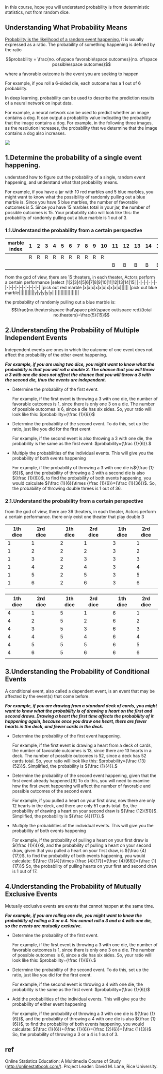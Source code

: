 


in this course, hope you will understand probability is from deterministic statistics,  not from random dice.

## Understanding What Probability Means

[Probability is the likelihood of a random event happening.](https://www.mathsisfun.com/data/probability.html) It is usually expressed as a ratio. The probability of something happening is defined by the ratio

$$probability = \frac{no. of\space favorable\space outcomes}{no. of\space possible\space outcomes}$$

where a favorable outcome is the event you are seeking to happen

 For example, if you roll a 6-sided die, each outcome has a 1 out of 6 probability.

In deep learning, probability can be used to describe the prediction results of a neural network on input data.

For example, a neural network can be used to predict whether an image contains a dog. It can output a probability value indicating the probability that the image contains a dog. For example, in the following three images, as the resolution increases, the probability that we determine that the image contains a dog also increases.

![](https://pic4.zhimg.com/80/v2-32bb66ff5175316e8c91afc05199c907_720w.webp)

## 1.Determine the probability of a single event happening.

understand how to figure out the probability of a single, random event happening, and understand what that probability means.

For example, if you have a jar with 10 red marbles and 5 blue marbles, you might want to know what the possibility of randomly pulling out a blue marble is. Since you have 5 blue marbles, the number of favorable outcomes is 5. Since you have 15 marbles total in your jar, the number of possible outcomes is 15. Your probability ratio will look like this: the probability of randomly pulling out a blue marble is 1 out of 3.

### 1.1.Understand the probability from a certain perspective

|marble index |1|2|3|4|5|6|7|8|9|10|11|12|13|14|15|
|-|-|-|-|-|-|-|-|-|-|-|-|-|-|-|-|
||R|R|R|R|R|R|R|R|R|R||||||
||||||||||||B|B|B|B|B|

from the god of view, there are 15 theaters, in each theater, Actors perform a certain performance
|select |1|2|3|4|5|6|7|8|9|10|11|12|13|14|15|
|-|-|-|-|-|-|-|-|-|-|-|-|-|-|-|-|
|pick out red marble |x|x|x|x|x|x|x|x|x|x||||||
|pick out blue marble|||||||||||y|y|y|y|y|
|||||||||||||||||

the probability of randomly pulling out a blue marble is:
$$\frac{no.theaters\space that\space pick\space out\space red}{total no.theaters}=\frac{5}{15}$$


## 2.Understanding the Probability of Multiple Independent Events

Independent events are ones in which the outcome of one event does not affect the probability of the other event happening.
    
***For example, if you are using two dice, you might want to know what the probability is that you will roll a double 3. The chance that you will throw a 3 with one die does not affect the chance that you will throw a 3 with the second die, thus the events are independent.***

- Determine the probability of the first event. 

    For example, if the first event is throwing a 3 with one die, the number of favorable outcomes is 1, since there is only one 3 on a die. The number of possible outcomes is 6, since a die has six sides. So, your ratio will look like this: $probability={\frac  {1}{6}}$

- Determine the probability of the second event. To do this, set up the ratio, just like you did for the first event

    For example, if the second event is also throwing a 3 with one die, the probability is the same as the first event: $probability={\frac  {1}{6}}.$

- Multiply the probabilities of the individual events. This will give you the probability of both events happening

    For example, if the probability of throwing a 3 with one die is${\frac  {1}{6}}$, and the probability of throwing a 3 with a second die is also ${\frac  {1}{6}}$, to find the probability of both events happening, you would calculate ${\frac  {1}{6}}\times {\frac  {1}{6}}={\frac  {1}{36}}$. So, the probability of throwing double threes is 1 out of 36.

### 2.1.Understand the probability from a certain perspective

from the god of view, there are 36 theaters, in each theater, Actors perform a certain performance. there only exist one theater that play double 3

|1th dice|2rd dice||1th dice|2rd dice||1th dice|2rd dice|
|-|-|             -|-|-|              -|-|-|                             
|1|1|             |2|1|               |3|1|                           
|1|2|             |2|2|               |3|2|                           
|1|3|             |2|3|               |3|3|                           
|1|4|             |2|4|               |3|4|                           
|1|5|             |2|5|               |3|5|                           
|1|6|             |2|6|               |3|6|                           
|||

|1th dice|2rd dice||1th dice|2rd dice||1th dice|2rd dice|
|-|-|             -|-|-|              -|-|-|                                       
|4|1|             |5|1|               |6|1|                                     
|4|2|             |5|2|               |6|2|                                     
|4|3|             |5|3|               |6|3|                                     
|4|4|             |5|4|               |6|4|                                     
|4|5|             |5|5|               |6|5|                                     
|4|6|             |5|6|               |6|6|                                     
|||


## 3.Understanding the Probability of Conditional Events

A conditional event, also called a dependent event, is an event that may be affected by the event(s) that come before.

***For example, if you are drawing from a standard deck of cards, you might want to know what the probability is of drawing a heart on the first and second draws. Drawing a heart the first time affects the probability of it happening again, because once you draw one heart, there are fewer hearts in the deck, and fewer cards in the deck.***

- Determine the probability of the first event happening. 

    For example, if the first event is drawing a heart from a deck of cards, the number of favorable outcomes is 13, since there are 13 hearts in a deck. The number of possible outcomes is 52, since a deck has 52 cards total. So, your ratio will look like this: $probability={\frac  {13}{52}}$. Simplified, the probability is ${\frac  {1}{4}}.$

- Determine the probability of the second event happening, given that the first event already happened.[9] To do this, you will need to examine how the first event happening will affect the number of favorable and possible outcomes of the second event.

    For example, if you pulled a heart on your first draw, now there are only 12 hearts in the deck, and there are only 51 cards total. So, the probability of drawing a heart on your second draw is ${\frac  {12}{51}}$. Simplified, the probability is ${\frac  {4}{17}}.$

- Multiply the probabilities of the individual events. This will give you the probability of both events happening

    For example, if the probability of pulling a heart on your first draw is ${\frac  {1}{4}}$, and the probability of pulling a heart on your second draw, given that you pulled a heart on your first draw, is ${\frac  {4}{17}}$, to find the probability of both events happening, you would calculate: ${\frac  {1}{4}}\times {\frac  {4}{17}}={\frac  {4}{68}}={\frac  {1}{17}}$ So, the probability of pulling hearts on your first and second draw is 1 out of 17.


## 4.Understanding the Probability of Mutually Exclusive Events

Mutually exclusive events are events that cannot happen at the same time.

***For example, if you are rolling one die, you might want to know the probability of rolling a 3 or a 4. You cannot roll a 3 and a 4 with one die, so the events are mutually exclusive.***

- Determine the probability of the first event. 

    For example, if the first event is throwing a 3 with one die, the number of favorable outcomes is 1, since there is only one 3 on a die. The number of possible outcomes is 6, since a die has six sides. So, your ratio will look like this: $probability={\frac  {1}{6}}.$

- Determine the probability of the second event. To do this, set up the ratio, just like you did for the first event.

    For example, if the second event is throwing a 4 with one die, the probability is the same as the first event: $probability={\frac  {1}{6}}$

- Add the probabilities of the individual events. This will give you the probability of either event happening

    For example, if the probability of throwing a 3 with one die is ${\frac  {1}{6}}$, and the probability of throwing a 4 with one die is also ${\frac  {1}{6}}$, to find the probability of both events happening, you would calculate: ${\frac  {1}{6}}+{\frac  {1}{6}}={\frac  {2}{6}}={\frac  {1}{3}}$ So, the probability of throwing a 3 or a 4 is 1 out of 3.


## ref

Online Statistics Education: A Multimedia Course of Study (http://onlinestatbook.com/). Project Leader: David M. Lane, Rice University.
